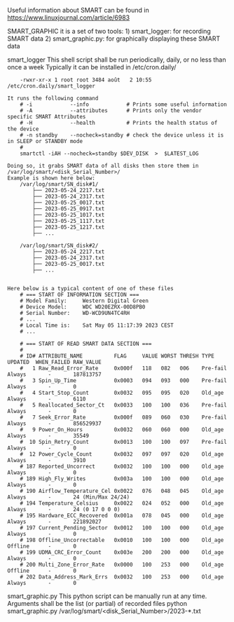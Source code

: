 Useful information about SMART can be found in https://www.linuxjournal.com/article/6983

SMART_GRAPHIC it is a set of two tools:
    1) smart_logger:        for recording SMART data
    2) smart_graphic.py:    for graphically displaying these SMART data


smart_logger
    This shell script shall be run periodically, daily, or no less than once a week
    Typically it can be installed in /etc/cron.daily/

        -rwxr-xr-x 1 root root 3484 août   2 10:55 /etc/cron.daily/smart_logger

    It runs the following command
        # -i            --info            # Prints some useful information
        # -A            --attributes      # Prints only the vendor specific SMART Attributes
        # -H            --health          # Prints the health status of the device
        # -n standby    --nocheck=standby # check the device unless it is in SLEEP or STANDBY mode
        #
        smartctl -iAH --nocheck=standby $DEV_DISK  >  $LATEST_LOG

    Doing so, it grabs SMART data of all disks then store them in /var/log/smart/<disk_Serial_Number>/
    Example is shown here below:
        /var/log/smart/SN_disk#1/
            ├── 2023-05-24_2217.txt
            ├── 2023-05-24_2317.txt
            ├── 2023-05-25_0017.txt
            ├── 2023-05-25_0917.txt
            ├── 2023-05-25_1017.txt
            ├── 2023-05-25_1117.txt
            ├── 2023-05-25_1217.txt
            ├── ...

        /var/log/smart/SN_disk#2/
            ├── 2023-05-24_2217.txt
            ├── 2023-05-24_2317.txt
            ├── 2023-05-25_0017.txt
            ├── ...


    Here below is a typical content of one of these files
        # === START OF INFORMATION SECTION ===
        # Model Family:     Western Digital Green
        # Device Model:     WDC WD20EZRX-00D8PB0
        # Serial Number:    WD-WCD9UN4TC4RH
        # ...
        # Local Time is:    Sat May 05 11:17:39 2023 CEST
        # ...

        # === START OF READ SMART DATA SECTION ===
        # 
        # ID# ATTRIBUTE_NAME          FLAG     VALUE WORST THRESH TYPE      UPDATED  WHEN_FAILED RAW_VALUE
        #   1 Raw_Read_Error_Rate     0x000f   118   082   006    Pre-fail  Always       -       187813757
        #   3 Spin_Up_Time            0x0003   094   093   000    Pre-fail  Always       -       0
        #   4 Start_Stop_Count        0x0032   095   095   020    Old_age   Always       -       6110
        #   5 Reallocated_Sector_Ct   0x0033   100   100   036    Pre-fail  Always       -       0
        #   7 Seek_Error_Rate         0x000f   089   060   030    Pre-fail  Always       -       856529937
        #   9 Power_On_Hours          0x0032   060   060   000    Old_age   Always       -       35549
        #  10 Spin_Retry_Count        0x0013   100   100   097    Pre-fail  Always       -       0
        #  12 Power_Cycle_Count       0x0032   097   097   020    Old_age   Always       -       3910
        # 187 Reported_Uncorrect      0x0032   100   100   000    Old_age   Always       -       0
        # 189 High_Fly_Writes         0x003a   100   100   000    Old_age   Always       -       0
        # 190 Airflow_Temperature_Cel 0x0022   076   048   045    Old_age   Always       -       24 (Min/Max 24/24)
        # 194 Temperature_Celsius     0x0022   024   052   000    Old_age   Always       -       24 (0 17 0 0 0)
        # 195 Hardware_ECC_Recovered  0x001a   078   045   000    Old_age   Always       -       221892027
        # 197 Current_Pending_Sector  0x0012   100   100   000    Old_age   Always       -       0
        # 198 Offline_Uncorrectable   0x0010   100   100   000    Old_age   Offline      -       0
        # 199 UDMA_CRC_Error_Count    0x003e   200   200   000    Old_age   Always       -       0
        # 200 Multi_Zone_Error_Rate   0x0000   100   253   000    Old_age   Offline      -       0
        # 202 Data_Address_Mark_Errs  0x0032   100   253   000    Old_age   Always       -       0


smart_graphic.py
    This python script can be manually run at any time.
    Arguments shall be the list (or partial) of recorded files
        python smart_graphic.py /var/log/smart/<disk_Serial_Number>/2023-*.txt
